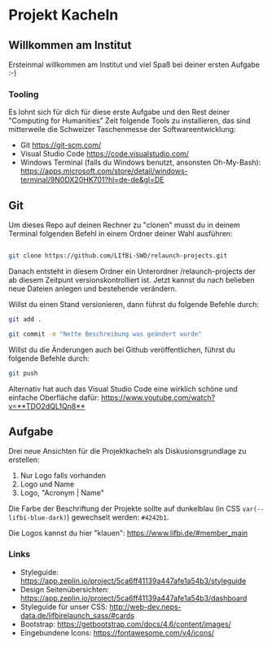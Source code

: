 # Projekt Kacheln

## Willkommen am Institut

Ersteinmal willkommen am Institut und viel Spaß bei deiner ersten Aufgabe :-)

### Tooling

Es lohnt sich für dich für diese erste Aufgabe und den Rest deiner "Computing for Humanities" Zeit folgende Tools zu installieren, das sind mitterweile die Schweizer Taschenmesse der Softwareentwicklung:

* Git <https://git-scm.com/>
* Visual Studio Code <https://code.visualstudio.com/>
* Windows Terminal (falls du Windows benutzt, ansonsten Oh-My-Bash):  <https://apps.microsoft.com/store/detail/windows-terminal/9N0DX20HK701?hl=de-de&gl=DE>


## Git 

Um dieses Repo auf deinen Rechner zu "clonen" musst du in deinem Terminal folgenden Befehl in einem Ordner deiner Wahl ausführen:

```bash

git clone https://github.com/LIfBi-SWD/relaunch-projects.git

```

Danach entsteht in diesem Ordner ein Unterordner /relaunch-projects der ab diesem Zeitpunt versionskontrolliert ist. Jetzt kannst du nach belieben neue Dateien anlegen und bestehende verändern.

Willst du einen Stand versionieren, dann führst du folgende Befehle durch:

```bash
git add .
```

```bash
git commit -m "Nette Beschreibung was geändert wurde"
```

Willst du die Änderungen auch bei Github veröffentlichen, führst du folgende Befehle durch: 

```bash
git push
```

Alternativ hat auch das Visual Studio Code eine wirklich schöne und einfache Oberfläche dafür: <https://www.youtube.com/watch?v=**TDO2dQL1Qn8**>



## Aufgabe
Drei neue Ansichten für die Projektkacheln als Diskusionsgrundlage zu erstellen:

1. Nur Logo falls vorhanden
2. Logo und Name
3. Logo, "Acronym | Name"


Die Farbe der Beschriftung der Projekte sollte auf dunkelblau (in CSS `var(--lifbi-blue-dark)`) gewechselt werden: `#4242b1`.

Die Logos kannst du hier "klauen": <https://www.lifbi.de/#member_main>

### Links
* Styleguide: <https://app.zeplin.io/project/5ca6ff41139a447afe1a54b3/styleguide>
* Design Seitenübersichten: <https://app.zeplin.io/project/5ca6ff41139a447afe1a54b3/dashboard>
* Styleguide für unser CSS: <http://web-dev.neps-data.de/lifbirelaunch_sass/#cards>
* Bootstrap: <https://getbootstrap.com/docs/4.6/content/images/>
* Eingebundene Icons: <https://fontawesome.com/v4/icons/>